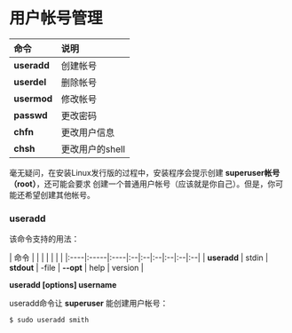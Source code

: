 用户帐号管理
=======================================================================

| 命令 | 说明 |
| :------------- | :------------- |
| **useradd** | 创建帐号 |
| **userdel** | 删除帐号 |
| **usermod** | 修改帐号 |
| **passwd** | 更改密码 |
| **chfn** | 更改用户信息 |
| **chsh** | 更改用户的shell |

毫无疑问，在安装Linux发行版的过程中，安装程序会提示创建 **superuser帐号（root）**，还可能会要求
创建一个普通用户帐号（应该就是你自己）。但是，你可能还希望创建其他帐号。

### useradd
该命令支持的用法：

| 命令 |   |   |   |   |   |   |
|:----|:-----|:----|:--|:--|:--|:--|:--|:--|
| **useradd** | stdin | **stdout** | -file | **--opt** | help | version |

**useradd [options] username**

useradd命令让 **superuser** 能创建用户帐号：
```shell
$ sudo useradd smith
```
